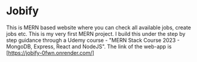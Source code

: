 # Jobify
This is MERN based website where you can check all available jobs, create jobs etc. This is my very first MERN project. I build this under the step by step guidance through a Udemy course - "MERN Stack Course 2023 - MongoDB, Express, React and NodeJS".
The link of the web-app is [https://jobify-0fwn.onrender.com/]
